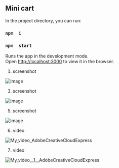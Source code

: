 

## Mini cart

In the project directory, you can run:

### `npm  i`

### `npm  start`

Runs the app in the development mode.<br />
Open [http://localhost:3000](http://localhost:3000) to view it in the browser.

1. screenshot

![image](https://user-images.githubusercontent.com/52352285/151692470-77595fba-6e0e-43d4-ba09-26c98bc0c479.png)

3. screenshot

![image](https://user-images.githubusercontent.com/52352285/151692477-cc4d411b-8fb2-4717-953f-83ecbb5763e3.png)

5. screenshot

![image](https://user-images.githubusercontent.com/52352285/151692500-ca04d2b8-cb99-481b-8f64-84bcbe90e59a.png)


6. video

![My_video_AdobeCreativeCloudExpress](https://user-images.githubusercontent.com/52352285/151693053-b27e52a3-7f87-4be7-aa6e-f22e8985d8af.gif)

7. video


![My_video__1__AdobeCreativeCloudExpress](https://user-images.githubusercontent.com/52352285/151693202-7452871f-d949-4a0d-8a96-49cfd576061e.gif)


